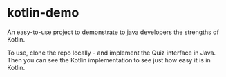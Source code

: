 # kotlin-demo

An easy-to-use project to demonstrate to java developers the strengths of Kotlin.

To use, clone the repo locally - and implement the Quiz interface in Java. Then you can see the
Kotlin implementation to see just how easy it is in Kotlin. 